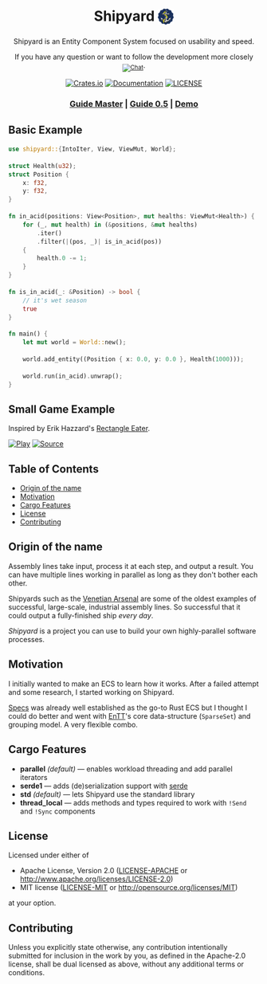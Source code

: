 <div align="center">

# Shipyard <sub><img src="./logo.png" width=32> </sub> <!-- omit in toc -->

Shipyard is an Entity Component System focused on usability and speed.

If you have any question or want to follow the development more closely <sub>[![Chat](https://img.shields.io/badge/join-Zulip-brightgreen.svg)](https://shipyard.zulipchat.com)</sub>.

[![Crates.io](https://img.shields.io/crates/v/shipyard)](https://crates.io/crates/shipyard)
[![Documentation](https://docs.rs/shipyard/badge.svg)](https://docs.rs/shipyard)
[![LICENSE](https://img.shields.io/crates/l/shipyard)](LICENSE-APACHE)

### [Guide Master](https://leudz.github.io/shipyard/guide/master) | [Guide 0.5](https://leudz.github.io/shipyard/guide/0.5.0) | [Demo](https://leudz.github.io/shipyard/bunny_demo)

</div>

## Basic Example <!-- omit in toc -->
```rust
use shipyard::{IntoIter, View, ViewMut, World};

struct Health(u32);
struct Position {
    x: f32,
    y: f32,
}

fn in_acid(positions: View<Position>, mut healths: ViewMut<Health>) {
    for (_, mut health) in (&positions, &mut healths)
        .iter()
        .filter(|(pos, _)| is_in_acid(pos))
    {
        health.0 -= 1;
    }
}

fn is_in_acid(_: &Position) -> bool {
    // it's wet season
    true
}

fn main() {
    let mut world = World::new();

    world.add_entity((Position { x: 0.0, y: 0.0 }, Health(1000)));

    world.run(in_acid).unwrap();
}
```

## Small Game Example <!-- omit in toc -->

Inspired by Erik Hazzard's [Rectangle Eater](http://erikhazzard.github.io/RectangleEater/).

[![Play](https://img.shields.io/badge/Play-Online-green)](https://leudz.github.io/shipyard/square_eater)
[![Source](https://img.shields.io/badge/View-Source-blue)](square_eater/src/main.rs)

## Table of Contents <!-- omit in toc -->
- [Origin of the name](#origin-of-the-name)
- [Motivation](#motivation)
- [Cargo Features](#cargo-features)
- [License](#license)
- [Contributing](#contributing)

## Origin of the name

Assembly lines take input, process it at each step, and output a result. You can have multiple lines working in parallel as long as they don't bother each other.

Shipyards such as the [Venetian Arsenal](https://en.wikipedia.org/wiki/Venetian_Arsenal) are some of the oldest examples of successful, large-scale, industrial assembly lines.  So successful that it could output a fully-finished ship _every day_.

*Shipyard* is a project you can use to build your own highly-parallel software processes.

## Motivation

I initially wanted to make an ECS to learn how it works. After a failed attempt and some research, I started working on Shipyard.

[Specs](https://github.com/amethyst/specs) was already well established as the go-to Rust ECS but I thought I could do better and went with [EnTT](https://github.com/skypjack/entt)'s core data-structure (`SparseSet`) and grouping model. A very flexible combo.

## Cargo Features

- **parallel** *(default)* &mdash; enables workload threading and add parallel iterators
- **serde1** &mdash; adds (de)serialization support with [serde](https://github.com/serde-rs/serde)
- **std** *(default)* &mdash; lets Shipyard use the standard library
- **thread_local** &mdash; adds methods and types required to work with `!Send` and `!Sync` components

## License

Licensed under either of

 * Apache License, Version 2.0
   ([LICENSE-APACHE](LICENSE-APACHE) or http://www.apache.org/licenses/LICENSE-2.0)
 * MIT license
   ([LICENSE-MIT](LICENSE-MIT) or http://opensource.org/licenses/MIT)

at your option.

## Contributing

Unless you explicitly state otherwise, any contribution intentionally submitted
for inclusion in the work by you, as defined in the Apache-2.0 license, shall be
dual licensed as above, without any additional terms or conditions.
